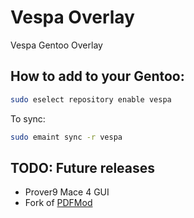 # Vespa Overlay
Vespa Gentoo Overlay

## How to add to your Gentoo:

```bash
sudo eselect repository enable vespa
```

To sync:
```bash
sudo emaint sync -r vespa
```

## TODO: Future releases
- Prover9 Mace 4 GUI
- Fork of [PDFMod](https://wiki.gnome.org/Attic/PdfMod#:~:text=PDF%20Mod%20is%20a%20simple,documents%20via%20drag%20and%20drop.)
